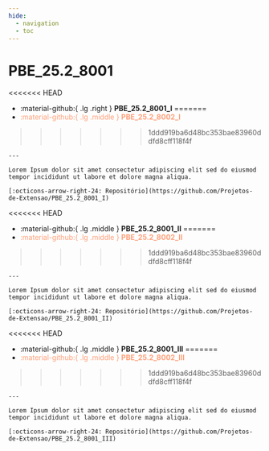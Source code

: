 ```yaml
---
hide:
  - navigation
  - toc
---  
```


# PBE_25.2_8001



<div class="grid cards" markdown>

<<<<<<< HEAD
-   :material-github:{ .lg .right } __PBE_25.2_8001_I__
=======
-   <font color="#FFA07A"> :material-github:{ .lg .middle }  __PBE_25.2_8002_I__</font>
>>>>>>> 1ddd919ba6d48bc353bae83960ddfd8cff118f4f

    ---

    Lorem Ipsum dolor sit amet consectetur adipiscing elit sed do eiusmod tempor incididunt ut labore et dolore magna aliqua.

    [:octicons-arrow-right-24: Repositório](https://github.com/Projetos-de-Extensao/PBE_25.2_8001_I)

<<<<<<< HEAD
-   :material-github:{ .lg .middle } __PBE_25.2_8001_II__
=======
-   <font color="#FFA07A"> :material-github:{ .lg .middle } __PBE_25.2_8002_II__</font>     
>>>>>>> 1ddd919ba6d48bc353bae83960ddfd8cff118f4f

    ---

    Lorem Ipsum dolor sit amet consectetur adipiscing elit sed do eiusmod tempor incididunt ut labore et dolore magna aliqua.

    [:octicons-arrow-right-24: Repositório](https://github.com/Projetos-de-Extensao/PBE_25.2_8001_II)


<<<<<<< HEAD
-   :material-github:{ .lg .middle } __PBE_25.2_8001_III__
=======
-   <font color="#FFA07A">:material-github:{ .lg .middle } __PBE_25.2_8002_III__</font>
>>>>>>> 1ddd919ba6d48bc353bae83960ddfd8cff118f4f

    ---

    Lorem Ipsum dolor sit amet consectetur adipiscing elit sed do eiusmod tempor incididunt ut labore et dolore magna aliqua.

    [:octicons-arrow-right-24: Repositório](https://github.com/Projetos-de-Extensao/PBE_25.2_8001_III)


</div>

